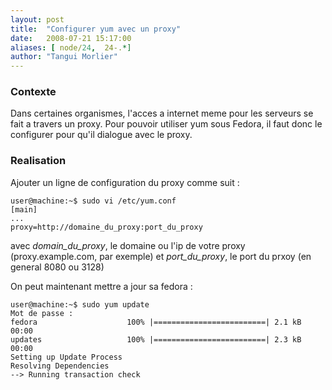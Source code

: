 ```yaml
---
layout: post
title:  "Configurer yum avec un proxy"
date:   2008-07-21 15:17:00
aliases: [ node/24,  24-.*]
author: "Tangui Morlier"
---
```

### Contexte

Dans certaines organismes, l'acces a internet meme pour les serveurs se
fait a travers un proxy. Pour pouvoir utiliser yum sous Fedora, il faut
donc le configurer pour qu'il dialogue avec le proxy.

### Realisation

Ajouter un ligne de configuration du proxy comme suit :

    user@machine:~$ sudo vi /etc/yum.conf
    [main]
    ...
    proxy=http://domaine_du_proxy:port_du_proxy

avec *domain\_du\_proxy*, le domaine ou l'ip de votre proxy
(proxy.example.com, par exemple) et *port\_du\_proxy*, le port du prxoy
(en general 8080 ou 3128)

On peut maintenant mettre a jour sa fedora :

    user@machine:~$ sudo yum update
    Mot de passe : 
    fedora                    100% |=========================| 2.1 kB    00:00     
    updates                   100% |=========================| 2.3 kB    00:00     
    Setting up Update Process
    Resolving Dependencies
    --> Running transaction check

